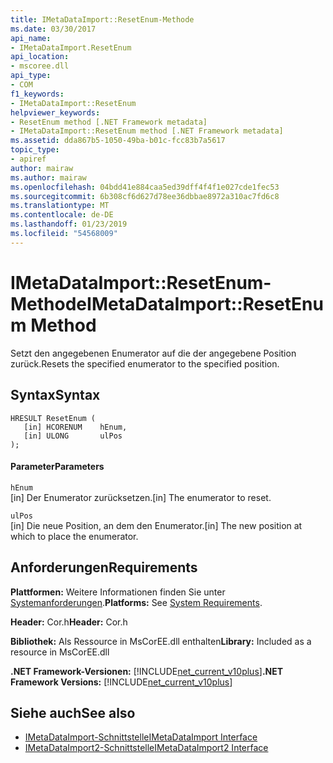 ```yaml
---
title: IMetaDataImport::ResetEnum-Methode
ms.date: 03/30/2017
api_name:
- IMetaDataImport.ResetEnum
api_location:
- mscoree.dll
api_type:
- COM
f1_keywords:
- IMetaDataImport::ResetEnum
helpviewer_keywords:
- ResetEnum method [.NET Framework metadata]
- IMetaDataImport::ResetEnum method [.NET Framework metadata]
ms.assetid: dda867b5-1050-49ba-b01c-fcc83b7a5617
topic_type:
- apiref
author: mairaw
ms.author: mairaw
ms.openlocfilehash: 04bdd41e884caa5ed39dff4f4f1e027cde1fec53
ms.sourcegitcommit: 6b308cf6d627d78ee36dbbae8972a310ac7fd6c8
ms.translationtype: MT
ms.contentlocale: de-DE
ms.lasthandoff: 01/23/2019
ms.locfileid: "54568009"
---
```

# <a name="imetadataimportresetenum-method"></a><span data-ttu-id="84bde-102">IMetaDataImport::ResetEnum-Methode</span><span class="sxs-lookup"><span data-stu-id="84bde-102">IMetaDataImport::ResetEnum Method</span></span>
<span data-ttu-id="84bde-103">Setzt den angegebenen Enumerator auf die der angegebene Position zurück.</span><span class="sxs-lookup"><span data-stu-id="84bde-103">Resets the specified enumerator to the specified position.</span></span>  
  
## <a name="syntax"></a><span data-ttu-id="84bde-104">Syntax</span><span class="sxs-lookup"><span data-stu-id="84bde-104">Syntax</span></span>  
  
```  
HRESULT ResetEnum (  
   [in] HCORENUM    hEnum,   
   [in] ULONG       ulPos  
);  
```  
  
#### <a name="parameters"></a><span data-ttu-id="84bde-105">Parameter</span><span class="sxs-lookup"><span data-stu-id="84bde-105">Parameters</span></span>  
 `hEnum`  
 <span data-ttu-id="84bde-106">[in] Der Enumerator zurücksetzen.</span><span class="sxs-lookup"><span data-stu-id="84bde-106">[in] The enumerator to reset.</span></span>  
  
 `ulPos`  
 <span data-ttu-id="84bde-107">[in] Die neue Position, an dem den Enumerator.</span><span class="sxs-lookup"><span data-stu-id="84bde-107">[in] The new position at which to place the enumerator.</span></span>  
  
## <a name="requirements"></a><span data-ttu-id="84bde-108">Anforderungen</span><span class="sxs-lookup"><span data-stu-id="84bde-108">Requirements</span></span>  
 <span data-ttu-id="84bde-109">**Plattformen:** Weitere Informationen finden Sie unter [Systemanforderungen](../../../../docs/framework/get-started/system-requirements.md).</span><span class="sxs-lookup"><span data-stu-id="84bde-109">**Platforms:** See [System Requirements](../../../../docs/framework/get-started/system-requirements.md).</span></span>  
  
 <span data-ttu-id="84bde-110">**Header:** Cor.h</span><span class="sxs-lookup"><span data-stu-id="84bde-110">**Header:** Cor.h</span></span>  
  
 <span data-ttu-id="84bde-111">**Bibliothek:** Als Ressource in MsCorEE.dll enthalten</span><span class="sxs-lookup"><span data-stu-id="84bde-111">**Library:** Included as a resource in MsCorEE.dll</span></span>  
  
 <span data-ttu-id="84bde-112">**.NET Framework-Versionen:** [!INCLUDE[net_current_v10plus](../../../../includes/net-current-v10plus-md.md)]</span><span class="sxs-lookup"><span data-stu-id="84bde-112">**.NET Framework Versions:** [!INCLUDE[net_current_v10plus](../../../../includes/net-current-v10plus-md.md)]</span></span>  
  
## <a name="see-also"></a><span data-ttu-id="84bde-113">Siehe auch</span><span class="sxs-lookup"><span data-stu-id="84bde-113">See also</span></span>
- [<span data-ttu-id="84bde-114">IMetaDataImport-Schnittstelle</span><span class="sxs-lookup"><span data-stu-id="84bde-114">IMetaDataImport Interface</span></span>](../../../../docs/framework/unmanaged-api/metadata/imetadataimport-interface.md)
- [<span data-ttu-id="84bde-115">IMetaDataImport2-Schnittstelle</span><span class="sxs-lookup"><span data-stu-id="84bde-115">IMetaDataImport2 Interface</span></span>](../../../../docs/framework/unmanaged-api/metadata/imetadataimport2-interface.md)
